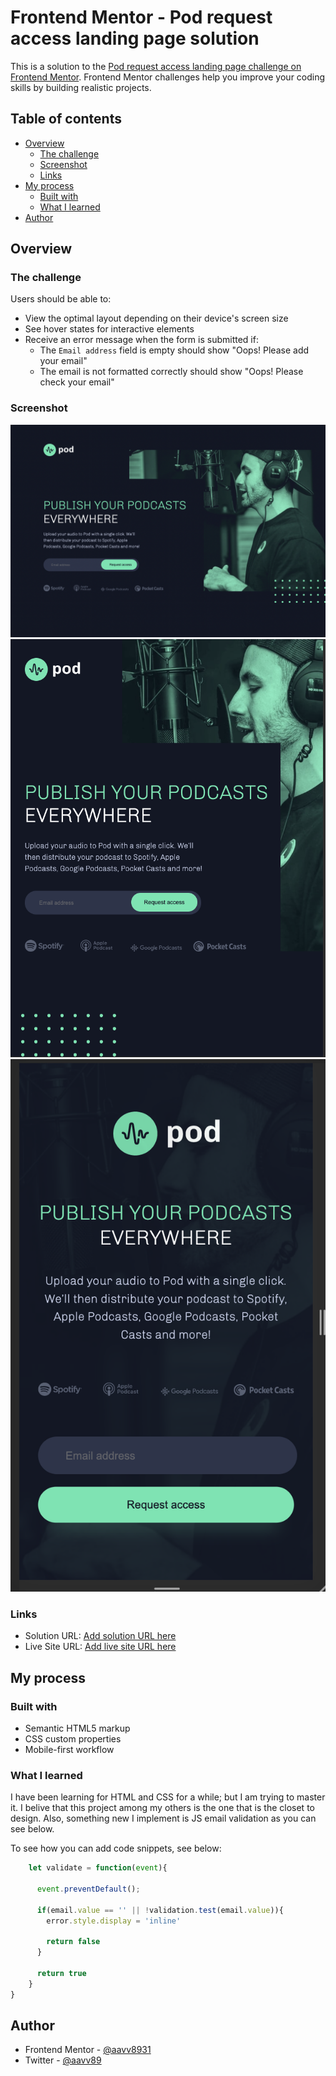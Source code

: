 # Frontend Mentor - Pod request access landing page solution

This is a solution to the [Pod request access landing page challenge on Frontend Mentor](https://www.frontendmentor.io/challenges/pod-request-access-landing-page-eyTmdkLSG). Frontend Mentor challenges help you improve your coding skills by building realistic projects. 

## Table of contents

- [Overview](#overview)
  - [The challenge](#the-challenge)
  - [Screenshot](#screenshot)
  - [Links](#links)
- [My process](#my-process)
  - [Built with](#built-with)
  - [What I learned](#what-i-learned)
- [Author](#author)

## Overview

### The challenge

Users should be able to:

- View the optimal layout depending on their device's screen size
- See hover states for interactive elements
- Receive an error message when the form is submitted if:
  - The `Email address` field is empty should show "Oops! Please add your email"
  - The email is not formatted correctly should show "Oops! Please check your email"

### Screenshot

![](./assets/ScreenShot-desktop.png)
![](./assets/ScreenShot-tablet.png)
![](./assets/ScreenShot-mobile.png)

### Links

- Solution URL: [Add solution URL here](https://github.com/aavv8931/pod-request-access-landing-page)
- Live Site URL: [Add live site URL here](https://your-live-site-url.com)

## My process

### Built with

- Semantic HTML5 markup
- CSS custom properties
- Mobile-first workflow

### What I learned

I have been learning for HTML and CSS for a while; but I am trying to master it. I belive that this project among my others is the one that is the closet to design. Also, something new I implement is JS email validation as you can see below.

To see how you can add code snippets, see below:

```js
    let validate = function(event){

      event.preventDefault();

      if(email.value == '' || !validation.test(email.value)){
        error.style.display = 'inline'

        return false
      }

      return true
    }
}
```

## Author

- Frontend Mentor - [@aavv8931](https://www.frontendmentor.io/profile/aavv8931)
- Twitter - [@aavv89](https://www.twitter.com/aavv89)